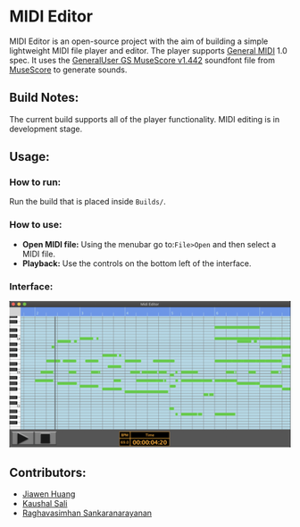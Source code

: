 # MIDI Editor

MIDI Editor is an open-source project with the aim of building a simple lightweight MIDI file player and editor. The player supports [General MIDI](https://en.wikipedia.org/wiki/General_MIDI) 1.0 spec. It uses the [GeneralUser GS MuseScore v1.442](http://schristiancollins.com/soundfonts/GeneralUser_GS_1.442-MuseScore.zip) soundfont file from [MuseScore](https://musescore.org/en/handbook/soundfonts-and-sfz-files#list) to generate sounds.

## Build Notes:
The current build supports all of the player functionality. MIDI editing is in development stage.


## Usage:

### How to run:
Run the build that is placed inside `Builds/`.

### How to use:

- **Open MIDI file:** Using the menubar go to:`File>Open` and then select a MIDI file. 
- **Playback:** Use the controls on the bottom left of the interface.

### Interface:
![](https://github.com/Aavu/MIDI-Editor/blob/master/Documentation/images/MidiEditorInterface.png)



## Contributors:
- [Jiawen Huang](https://github.com/jhuang448)
- [Kaushal Sali](https://www.kaushalsali.com)
- [Raghavasimhan Sankaranarayanan](https://techitunes.com)
